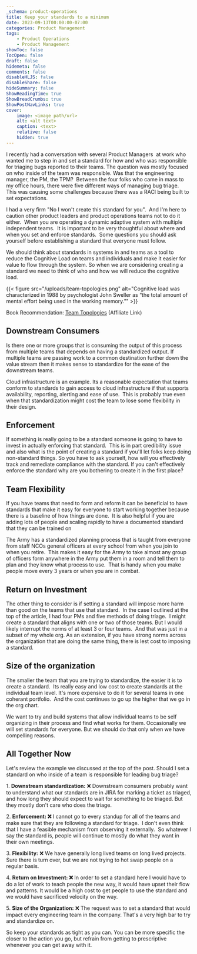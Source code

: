 ```yaml
---
_schema: product-operations
title: Keep your standards to a minimum
date: 2023-09-13T00:00:00-07:00
categories: Product Management
tags:
    - Product Operations
    - Product Management
showToc: false
TocOpen: false
draft: false
hidemeta: false
comments: false
disableHLJS: false
disableShare: false
hideSummary: false
ShowReadingTime: true
ShowBreadCrumbs: true
ShowPostNavLinks: true
cover:
    image: <image path/url>
    alt: <alt text>
    caption: <text>
    relative: false
    hidden: true
---
```

I recently had a conversation with several Product Managers&nbsp; at work who wanted me to step in and set a standard for how and who was responsible for triaging bugs reported to their teams. The question was mostly focused on who inside of the team was responsible. Was that the engineering manager, the PM, the TPM?&nbsp; Between the four folks who came in mass to my office hours, there were five different ways of managing bug triage.&nbsp; This was causing some challenges because there was a RACI being built to set expectations.

I had a very firm "No I won't create this standard for you".&nbsp; And I'm here to caution other product leaders and product operations teams not to do it either.&nbsp; When you are operating a dynamic adaptive system with multiple independent teams.&nbsp; It is important to be very thoughtful about where and when you set and enforce standards.&nbsp; Some questions you should ask yourself before establishing a standard that everyone must follow.&nbsp; <!--more-->

We should think about standards in systems in and teams as a tool to reduce the Cognitive Load on teams and individuals and make it easier for value to flow through the system. So when we are considering creating a standard we need to think of who and how we will reduce the cognitive load.

{{< figure src="/uploads/team-topologies.png" alt="Cognitive load was characterized in 1988 by psychologist John Sweller as “the total amount of mental effort being used in the working memory.”" >}}

Book Recommendation: <a target="_blank" rel="noopener" href="https://bookshop.org/a/8319/9781942788812">Team Topologies</a> (Affiliate Link)

## Downstream Consumers

Is there one or more groups that is consuming the output of this process from multiple teams that depends on having a standardized output. If multiple teams are passing work to a common destination further down the value stream then it makes sense to standardize for the ease of the downstream teams.&nbsp;

Cloud infrastructure is an example. Its a reasonable expectation that teams conform to standards to gain access to cloud infrastructure if that supports availability, reporting, alerting and ease of use.&nbsp; This is probably true even when that standardization might cost the team to lose some flexibility in their design.

## Enforcement

If something is really going to be a standard someone is going to have to invest in actually enforcing that standard.&nbsp; This is in part credibility issue and also what is the point of creating a standard if you'll let folks keep doing non-standard things. So you have to ask yourself, how will you effectively track and remediate compliance with the standard. If you can't effectively enforce the standard why are you bothering to create it in the first place?

## Team Flexibility

If you have teams that need to form and reform it can be beneficial to have standards that make it easy for everyone to start working together because there is a baseline of how things are done.&nbsp; It is also helpful if you are adding lots of people and scaling rapidly to have a documented standard that they can be trained on

The Army has a standardized planning process that is taught from everyone from staff NCOs general officers at every school from when you join to when you retire.&nbsp; This makes it easy for the Army to take almost any group of officers form anywhere in the Army put them in a room and tell them to plan and they know what process to use.&nbsp; That is handy when you make people move every 3 years or when you are in combat.

## Return on Investment

The other thing to consider is if setting a standard will impose more harm than good on the teams that use that standard.&nbsp; In the case I outlined at the top of the article, I had four PMs and five methods of doing triage.&nbsp; I might create a standard that aligns with one or two of those teams. But I would likely interrupt the norms of at least 3 or four teams.&nbsp; And that was just in a subset of my whole org. As an extension, if you have strong norms across the organization that are doing the same thing, there is lest cost to imposing a standard.

## Size of the organization

The smaller the team that you are trying to standardize, the easier it is to create a standard.&nbsp; Its really easy and low cost to create standards at the individual team level. It's more expensive to do it for several teams in one coherant portfolio.&nbsp; And the cost continues to go up the higher that we go in the org chart.

We want to try and build systems that allow individual teams to be self organizing in their process and find what works for them. Occasionally we will set standards for everyone. But we should do that only when we have compelling reasons.

## All Together Now

Let's review the example we discussed at the top of the post. Should I set a standard on who inside of a team is responsible for leading bug triage?

1\. **Downstream standardization:** ❌ Downstream consumers probably want to understand what our standards are in JIRA for marking a ticket as triaged, and how long they should expect to wait for something to be triaged. But they mostly don't care who does the triage.&nbsp;

2\. **Enforcement: ❌** I cannot go to every standup for all of the teams and make sure that they are following a standard for triage.&nbsp; I don't even think that I have a feasible mechanism from observing it externally.&nbsp; So whatever I say the standard is, people will continue to mostly do what they want in their own meetings.

3\. **Flexibility:** ❌ We have generally long lived teams on long lived projects.&nbsp; Sure there is turn over, but we are not trying to hot swap people on a regular basis.

4\. **Return on Investment: ❌** In order to set a standard here I would have to do a lot of work to teach people the new way, it would have upset their flow and patterns. It would be a high cost to get people to use the standard and we would have sacrificed velocity on the way.

5\. **Size of the Organization:** ❌ The request was to set a standard that would impact every engineering team in the company. That's a very high bar to try and standardize on.

So keep your standards as tight as you can. You can be more specific the closer to the action you go, but refrain from getting to prescriptive whenever you can get away with it.
